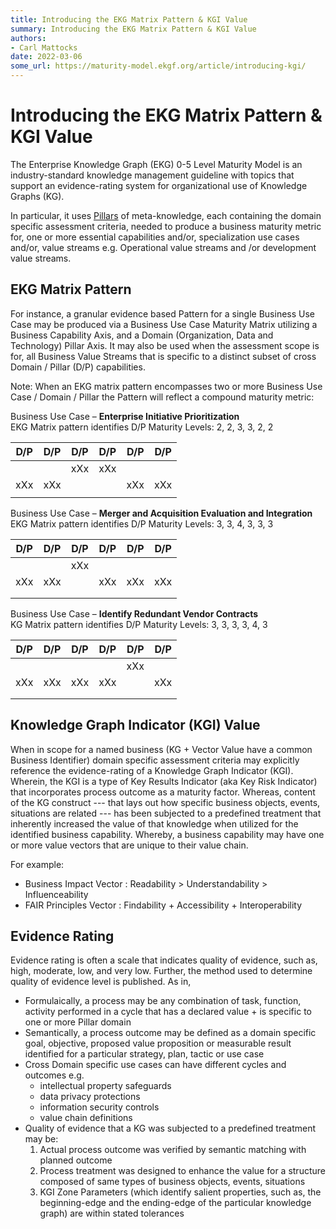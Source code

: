 ```yaml
---
title: Introducing the EKG Matrix Pattern & KGI Value
summary: Introducing the EKG Matrix Pattern & KGI Value
authors:
- Carl Mattocks
date: 2022-03-06
some_url: https://maturity-model.ekgf.org/article/introducing-kgi/
---
```

# Introducing the EKG Matrix Pattern & KGI Value

The Enterprise Knowledge Graph (EKG) 0-5 Level Maturity Model is an industry-standard 
knowledge management guideline with topics that support an evidence-rating system 
for organizational use of Knowledge Graphs (KG). 

In particular, it uses [Pillars](/pillar/) of meta-knowledge, each containing the domain 
specific assessment criteria, needed to produce a business maturity metric for, 
one or more essential capabilities and/or, specialization use cases and/or, 
value streams e.g. Operational value streams and /or development value streams.


## EKG Matrix Pattern

For instance, a granular evidence based Pattern for a single Business Use Case 
may be produced via a Business Use Case Maturity Matrix utilizing a 
Business Capability Axis, and a Domain (Organization, Data  and Technology) 
Pillar Axis. 
It may also be used when the assessment scope is for, all Business Value Streams 
that is specific to a distinct subset of cross Domain / Pillar (D/P) capabilities. 

Note: When an EKG matrix pattern encompasses two or more Business Use Case / 
Domain / Pillar the Pattern will reflect a compound maturity metric:


Business Use Case – **Enterprise Initiative Prioritization**<br/>
EKG Matrix pattern identifies D/P Maturity Levels:  2, 2, 3, 3, 2, 2

| D/P | D/P | D/P | D/P | D/P | D/P |
|-----|-----|-----|-----|-----|-----|
|     |     | xXx | xXx |     |     |
| xXx | xXx |     |     | xXx | xXx |
|     |     |     |     |     |     |

Business Use Case – **Merger and Acquisition Evaluation and Integration**<br/>
EKG Matrix pattern identifies D/P Maturity Levels:  3, 3, 4, 3, 3, 3

| D/P | D/P | D/P | D/P | D/P | D/P |
|-----|-----|-----|-----|-----|-----|
|     |     | xXx |     |     |     |
| xXx | xXx |     | xXx | xXx | xXx |
|     |     |     |     |     |     |
|     |     |     |     |     |     |

Business Use Case – **Identify Redundant Vendor Contracts**<br/>
KG Matrix pattern identifies D/P Maturity Levels:  3, 3, 3, 3, 4, 3 

| D/P | D/P | D/P | D/P | D/P | D/P |
|-----|-----|-----|-----|-----|-----|
|     |     |     |     | xXx |     |
| xXx | xXx | xXx | xXx |     | xXx |
|     |     |     |     |     |     |
|     |     |     |     |     |     |

## Knowledge Graph Indicator (KGI) Value

When in scope for a named business (KG + Vector Value have a common Business Identifier) 
domain specific assessment criteria may explicitly reference the evidence-rating of a 
Knowledge Graph Indicator (KGI). 
Wherein, the KGI is a type of Key Results Indicator (aka Key Risk Indicator) that 
incorporates process outcome as a maturity factor. 
Whereas, content of the KG construct --- that lays out how specific business objects, 
events, situations are related --- has been subjected to a predefined treatment that 
inherently increased the value of that knowledge when utilized for the identified 
business capability. 
Whereby, a business capability may have one or more value vectors that are unique to 
their value chain. 

For example:

- Business Impact Vector : Readability > Understandability > Influenceability
- FAIR Principles Vector :  Findability +  Accessibility +  Interoperability

## Evidence Rating

Evidence rating is often a scale that indicates quality of evidence, such as, 
high, moderate, low, and very low. Further, the method used to determine 
quality of evidence level is published. 
As in,
- Formulaically, a process may be any combination of task, function, 
  activity performed in a cycle that has a declared value + is specific to 
  one or more Pillar domain
- Semantically, a process outcome may be defined as a domain specific goal, 
  objective, proposed value proposition or measurable result identified for 
  a particular strategy, plan, tactic or use case
- Cross Domain specific use cases can have different cycles and outcomes e.g.
  - intellectual property safeguards
  - data privacy protections 
  - information security controls
  - value chain definitions 
- Quality of evidence that a KG was subjected to a predefined treatment may be:
  1. Actual process outcome was verified by semantic matching with planned outcome
  2. Process treatment was designed to enhance the value for a structure
     composed of same types of business objects, events, situations
  3. KGI Zone Parameters (which identify salient properties, such as, the 
     beginning-edge and the ending-edge of the particular knowledge graph) 
     are within stated tolerances
